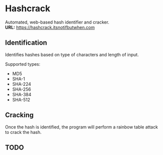 # Hashcrack
Automated, web-based hash identifier and cracker.  
**URL:** https://hashcrack.itsnotifbutwhen.com 

## Identification
Identifies hashes based on type of characters and length of input.

Supported types:
* MD5
* SHA-1
* SHA-224
* SHA-256
* SHA-384
* SHA-512

## Cracking
Once the hash is identified, the program will perform a rainbow table attack to crack the hash.

## TODO